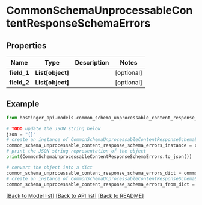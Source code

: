 # CommonSchemaUnprocessableContentResponseSchemaErrors


## Properties

Name | Type | Description | Notes
------------ | ------------- | ------------- | -------------
**field_1** | **List[object]** |  | [optional] 
**field_2** | **List[object]** |  | [optional] 

## Example

```python
from hostinger_api.models.common_schema_unprocessable_content_response_schema_errors import CommonSchemaUnprocessableContentResponseSchemaErrors

# TODO update the JSON string below
json = "{}"
# create an instance of CommonSchemaUnprocessableContentResponseSchemaErrors from a JSON string
common_schema_unprocessable_content_response_schema_errors_instance = CommonSchemaUnprocessableContentResponseSchemaErrors.from_json(json)
# print the JSON string representation of the object
print(CommonSchemaUnprocessableContentResponseSchemaErrors.to_json())

# convert the object into a dict
common_schema_unprocessable_content_response_schema_errors_dict = common_schema_unprocessable_content_response_schema_errors_instance.to_dict()
# create an instance of CommonSchemaUnprocessableContentResponseSchemaErrors from a dict
common_schema_unprocessable_content_response_schema_errors_from_dict = CommonSchemaUnprocessableContentResponseSchemaErrors.from_dict(common_schema_unprocessable_content_response_schema_errors_dict)
```
[[Back to Model list]](../README.md#documentation-for-models) [[Back to API list]](../README.md#documentation-for-api-endpoints) [[Back to README]](../README.md)


